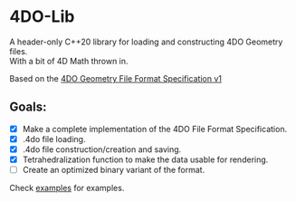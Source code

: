 # 4DO-Lib
A header-only C++20 library for loading and constructing 4DO Geometry files.  
With a bit of 4D Math thrown in.

Based on the [4DO Geometry File Format Specification v1](https://github.com/HoxelDraw/4DO-Specification/tree/spec-version-1)

## Goals:
- [x] Make a complete implementation of the 4DO File Format Specification.
- [x] .4do file loading.
- [x] .4do file construction/creation and saving.
- [x] Tetrahedralization function to make the data usable for rendering.
- [ ] Create an optimized binary variant of the format.

Check [examples](./examples) for examples.
